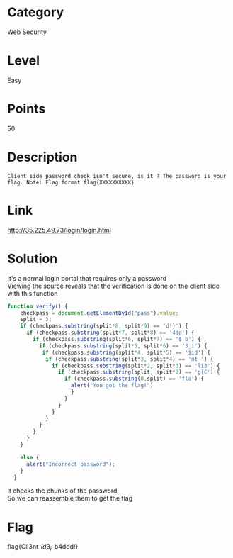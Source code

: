 # Category
Web Security
# Level
Easy
# Points
50
# Description
```Client side password check isn't secure, is it ? The password is your flag. Note: Flag format flag{XXXXXXXXXX}```
# Link
http://35.225.49.73/login/login.html
# Solution
It's a normal login portal that requires only a password<br/>
Viewing the source reveals that the verification is done on the client side with this function<br/>
```javascript
function verify() {
    checkpass = document.getElementById("pass").value;
    split = 3;
    if (checkpass.substring(split*8, split*9) == 'd!}') {
      if (checkpass.substring(split*7, split*8) == '4dd') {
        if (checkpass.substring(split*6, split*7) == '$_b') {
          if (checkpass.substring(split*5, split*6) == '3_i') {
           if (checkpass.substring(split*4, split*5) == '$id') {
            if (checkpass.substring(split*3, split*4) == 'nt_') {
              if (checkpass.substring(split*2, split*3) == 'li3') {
                if (checkpass.substring(split, split*2) == 'g{C') {
                  if (checkpass.substring(0,split) == 'fla') {
                    alert("You got the flag!")
                    }
                  }
                }
              }
            }
          }
        }
      }
    }

    else {
      alert("Incorrect password");
    }
  }
```
It checks the chunks of the password</br>
So we can reassemble them to get the flag
# Flag
flag{Cli3nt_$id3_i$_b4ddd!}
